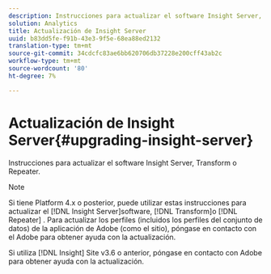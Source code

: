 ```yaml
---
description: Instrucciones para actualizar el software Insight Server, Transform o Repeater.
solution: Analytics
title: Actualización de Insight Server
uuid: b83dd5fe-f91b-43e3-9f5e-68ea88ed2132
translation-type: tm+mt
source-git-commit: 34cdcfc83ae6bb620706db37228e200cff43ab2c
workflow-type: tm+mt
source-wordcount: '80'
ht-degree: 7%

---
```



# Actualización de Insight Server{#upgrading-insight-server}

Instrucciones para actualizar el software Insight Server, Transform o Repeater.

>[!NOTE]
>
>Si tiene Platform 4.x o posterior, puede utilizar estas instrucciones para actualizar el [!DNL Insight Server]software, [!DNL Transform]o [!DNL Repeater] . Para actualizar los perfiles (incluidos los perfiles del conjunto de datos) de la aplicación de Adobe (como el sitio), póngase en contacto con el Adobe para obtener ayuda con la actualización.

Si utiliza [!DNL Insight] Site v3.6 o anterior, póngase en contacto con Adobe para obtener ayuda con la actualización.
